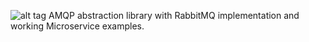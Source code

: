 ![alt tag](https://dl.dropboxusercontent.com/u/26042707/daishi.amqp.jpg)
AMQP abstraction library with RabbitMQ implementation and working Microservice examples.
